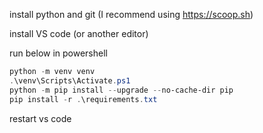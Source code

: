 install python and git (I recommend using https://scoop.sh)

install VS code (or another editor)

run below in powershell

```powershell
python -m venv venv
.\venv\Scripts\Activate.ps1
python -m pip install --upgrade --no-cache-dir pip
pip install -r .\requirements.txt
```

restart vs code